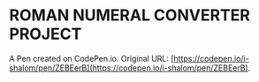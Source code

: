# ROMAN NUMERAL CONVERTER PROJECT

A Pen created on CodePen.io. Original URL: [https://codepen.io/i-shalom/pen/ZEBEerB](https://codepen.io/i-shalom/pen/ZEBEerB).


